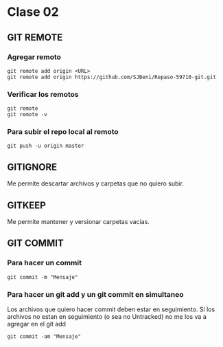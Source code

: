 # Clase 02

## GIT REMOTE

### Agregar remoto

    git remote add origin <URL>
    git remote add origin https://github.com/SJBeni/Repaso-59710-git.git

### Verificar los remotos

    git remote
    git remote -v

### Para subir el repo local al remoto

    git push -u origin master

## GITIGNORE
Me permite descartar archivos y carpetas que no quiero subir.

## GITKEEP
Me permite mantener y versionar carpetas vacias.

## GIT COMMIT

### Para hacer un commit

    git commit -m "Mensaje"

### Para hacer un git add y un git commit en simultaneo
Los archivos que quiero hacer commit deben estar en seguimiento. Si los archivos no estan en seguimiento (o sea no Untracked) no me los va a agregar en el
git add

    git commit -am "Mensaje"


